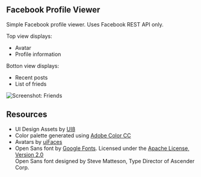 Facebook Profile Viewer
---

Simple Facebook profile viewer. Uses Facebook REST API only.  

Top view displays:

* Avatar
* Profile information

Botton view displays:

* Recent posts
* List of frieds

![Screenshot: Friends](https://raw.githubusercontent.com/vgorloff/AWLFacebookProfileViewer/master/Screenshot-Friends.png "Screen: Friends")

Resources
---

* UI Design Assets by [UI8](https://ui8.net "UI8 Home page")
* Color palette generated using [Adobe Color CC](https://color.adobe.com "Adobe Color CC Home page")
* Avatars by [uiFaces](http://uifaces.com "uiFaces Home page")
* Open Sans font by [Google Fonts](http://www.google.com/fonts/specimen/Open+Sans). Licensed under the [Apache License, Version 2.0](http://www.apache.org/licenses/LICENSE-2.0.txt)  
  Open Sans font designed by Steve Matteson, Type Director of Ascender Corp.